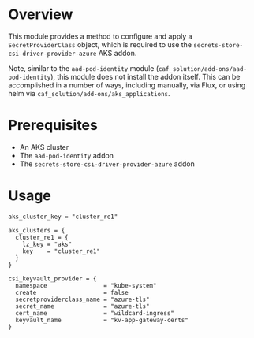 # Overview

This module provides a method to configure and apply a `SecretProviderClass` object, which is
required to use the `secrets-store-csi-driver-provider-azure` AKS addon.

Note, similar to the `aad-pod-identity` module (`caf_solution/add-ons/aad-pod-identity`), this
module does not install the addon itself. This can be accomplished in a number of ways, including
manually, via Flux, or using helm via `caf_solution/add-ons/aks_applications`.

# Prerequisites

* An AKS cluster
* The `aad-pod-identity` addon
* The `secrets-store-csi-driver-provider-azure` addon

# Usage

```
aks_cluster_key = "cluster_re1"

aks_clusters = {
  cluster_re1 = {
    lz_key = "aks"
    key    = "cluster_re1"
  }
}

csi_keyvault_provider = {
  namespace                = "kube-system"
  create                   = false
  secretproviderclass_name = "azure-tls"
  secret_name              = "azure-tls"
  cert_name                = "wildcard-ingress"
  keyvault_name            = "kv-app-gateway-certs"
}
```
